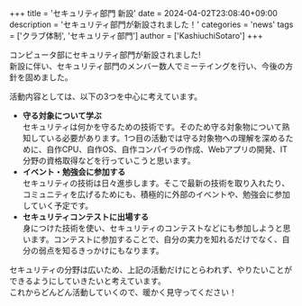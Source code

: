 +++
title = 'セキュリティ部門 新設'
date = 2024-04-02T23:08:40+09:00
description = 'セキュリティ部門が新設されました！'
categories = 'news'
tags = ['クラブ体制', 'セキュリティ部門']
author = ['KashiuchiSotaro']
+++

コンピュータ部にセキュリティ部門が新設されました!  
新設に伴い、セキュリティ部門のメンバー数人でミーテイングを行い、今後の方針を固めました。

活動内容としては、以下の3つを中心に考えています。
- **守る対象について学ぶ**  
  セキュリティは何かを守るための技術です。そのため守る対象物について熟知している必要があります。1つ目の活動では守る対象物への理解を深めるために、自作CPU、自作OS、自作コンパイラの作成、Webアプリの開発、IT分野の資格取得などを行っていこうと思います。
- **イベント・勉強会に参加する**  
  セキュリティの技術は日々進歩します。そこで最新の技術を取り入れたり、コミュニティを広げるためにも、積極的に外部のイベントや、勉強会に参加していく予定です。
- **セキュリティコンテストに出場する**  
  身につけた技術を使い、セキュリティのコンテストなどにも参加しようと思います。コンテストに参加することで、自分の実力を知れるだけでなく、自分の弱点を知るきっかけにもなります。

セキュリティの分野は広いため、上記の活動だけにとらわれず、やりたいことができるようにしていきたいと考えています。  
これからどんどん活動していくので、暖かく見守ってください！

